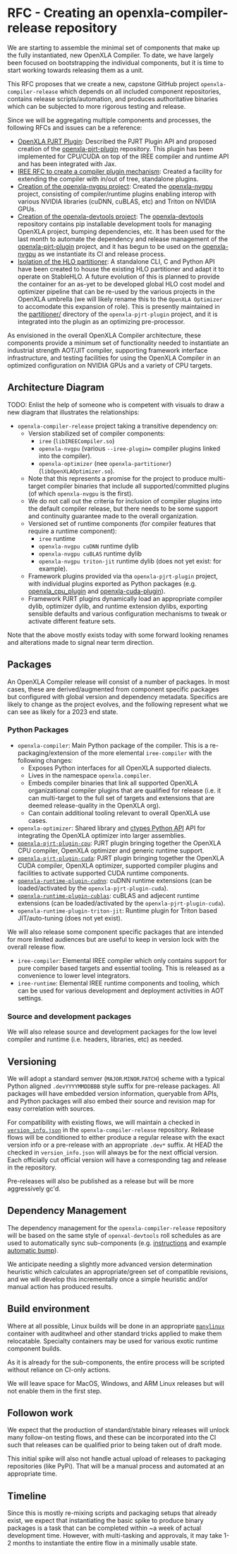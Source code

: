 # RFC - Creating an openxla-compiler-release repository

We are starting to assemble the minimal set of components that make up the
fully instantiated, new OpenXLA Compiler. To date, we have largely been
focused on bootstrapping the individual components, but it is time to start
working towards releasing them as a unit.

This RFC proposes that we create a new, capstone GitHub project
`openxla-compiler-release` which depends on all included component repositories,
contains release scripts/automation, and produces authoritative binaries
which can be subjected to more rigorous testing and release.

Since we will be aggregating multiple components and processes, the following
RFCs and issues can be a reference:

* [OpenXLA PJRT Plugin](https://github.com/openxla/community/blob/main/rfcs/20230123-pjrt-plugin.md): Described the PJRT Plugin API and proposed
creation of the [openxla-pjrt-plugin](https://github.com/openxla/openxla-pjrt-plugin)
repository. This plugin has been implemented for CPU/CUDA on top of the IREE
compiler and runtime API and has been integrated with Jax.
* [IREE RFC to create a compiler plugin mechanism](https://github.com/openxla/iree/issues/12520): Created a facility for extending the compiler with in/out of tree,
standalone plugins.
* [Creation of the openxla-nvgpu project](https://github.com/openxla/community/blob/main/rfcs/20230327-nvgpu-repo.md): Created the [openxla-nvgpu](https://github.com/openxla/openxla-nvgpu) project, consisting of compiler/runtime plugins enabling interop
with various NVIDIA libraries (cuDNN, cuBLAS, etc) and Triton on NVIDIA GPUs.
* [Creation of the openxla-devtools project](https://github.com/openxla/community/blob/main/rfcs/20230426-devtools-repo.md): The [openxla-devtools](https://github.com/openxla/openxla-devtools) repository contains pip installable development tools for
managing OpenXLA project, bumping dependencies, etc. It has been used for the
last month to automate the dependency and release management of the
[openxla-pjrt-plugin](https://github.com/openxla/openxla-pjrt-plugin) project,
and it has begun to be used on the [openxla-nvgpu](https://github.com/openxla/openxla-nvgpu) as we instantiate its CI and release process.
* [Isolation of the HLO partitioner](https://github.com/openxla/openxla-pjrt-plugin/issues/82): A standalone CLI, C and Python API have been created to house the
existing HLO partitioner and adapt it to operate on StableHLO. A future
evolution of this is planned to provide the container for an as-yet to be
developed global HLO cost model and optimizer pipeline that can be re-used by
the various projects in the OpenXLA umbrella (we will likely rename this to
the `OpenXLA Optimizer` to accomodate this expansion of role). This is presently
maintained in the [partitioner/](https://github.com/openxla/openxla-pjrt-plugin/tree/main/partitioner) directory of the `openxla-pjrt-plugin` project, and it is
integrated into the plugin as an optimizing pre-processor.

As envisioned in the overall OpenXLA Compiler architecture, these components
provide a minimum set of functionality needed to instantiate an industrial
strength AOT/JIT compiler, supporting framework interface infrastructure,
and testing facilities for using the OpenXLA Compiler in an optimized
configuration on NVIDIA GPUs and a variety of CPU targets.

## Architecture Diagram

TODO: Enlist the help of someone who is competent with visuals to draw a new
diagram that illustrates the relationships:

* `openxla-compiler-release` project taking a transitive dependency on:
  * Version stabilized set of compiler components:
    * `iree` (`libIREECompiler.so`)
    * `openxla-nvgpu` (various `--iree-plugin=` compiler plugins linked into
      the compiler).
    * `openxla-optimizer` (nee `openxla-partitioner`)
      (`libOpenXLAOptimizer.so`).
  * Note that this represents a promise for the project to produce multi-target
    compiler binaries that include all supported/committed plugins (of which
    `openxla-nvgpu` is the first).
  * We do not call out the criteria for inclusion of compiler plugins into
    the default compiler release, but there needs to be some support and
    continuity guarantee made to the overall organization.
  * Versioned set of runtime components (for compiler features that require
    a runtime component):
    * `iree` runtime
    * `openxla-nvgpu cuDNN` runtime dylib
    * `openxla-nvgpu cuBLAS` runtime dylib
    * `openxla-nvgpu triton-jit` runtime dylib (does not yet exist: for
      example).
  * Framework plugins provided via tha `openxla-pjrt-plugin` project, with
    individual plugins exported as Python packages (e.g.
    [openxla_cpu_plugin](https://github.com/openxla/openxla-pjrt-plugin/tree/main/python_packages/openxla_cpu_plugin) and [openxla-cuda-plugin](https://github.com/openxla/openxla-pjrt-plugin/tree/main/python_packages/openxla_cuda_plugin)).
  * Framework PJRT plugins dynamically load an appropriate compiler dylib,
    optimizer dylib, and runtime extension dylibs, exporting sensible defaults
    and various configuration mechanisms to tweak or activate different feature
    sets.

Note that the above mostly exists today with some forward looking renames and
alterations made to signal near term direction.

## Packages

An OpenXLA Compiler release will consist of a number of packages. In most cases,
these are derived/augmented from component specific packages but configured
with global version and dependency metadata. Specifics are likely to change
as the project evolves, and the following represent what we can see as likely
for a 2023 end state.

### Python Packages

* `openxla-compiler`: Main Python package of the compiler. This is a
  re-packaging/extension of the more elemental `iree-compiler` with the
  following changes:
    * Exposes Python interfaces for all OpenXLA supported dialects.
    * Lives in the namespace `openxla.compiler`.
    * Embeds compiler binaries that link all supported OpenXLA organizational
      compiler plugins that are qualified for release (i.e. it can multi-target
      to the full set of targets and extensions that are deemed release-quality
      in the OpenXLA org).
    * Can contain additional tooling relevant to overall OpenXLA use cases.
* `openxla-optimizer`: Shared library and
[ctypes Python API](https://github.com/openxla/openxla-pjrt-plugin/tree/main/partitioner/bindings/python) API for integrating the OpenXLA optimizer into larger
assemblies.
* [`openxla-pjrt-plugin-cpu`](https://github.com/openxla/openxla-pjrt-plugin/blob/main/python_packages/openxla_cpu_plugin/setup.py):
PJRT plugin bringing together the OpenXLA CPU compiler, OpenXLA optimizer and
generic runtime support.
* [`openxla-pjrt-plugin-cuda`](https://github.com/openxla/openxla-pjrt-plugin/blob/main/python_packages/openxla_cuda_plugin/setup.py):
PJRT plugin bringing together the OpenXLA CUDA compiler, OpenXLA optimizer,
supported compiler plugins and facilities to activate supported CUDA runtime
components.
* [`openxla-runtime-plugin-cudnn`](https://github.com/openxla/openxla-nvgpu/tree/main/runtime/src/openxla/runtime/nvgpu/cudnn):
cuDNN runtime extensions (can be loaded/activated by the `openxla-pjrt-plugin-cuda`).
* [`openxla-runtime-plugin-cublas`](https://github.com/openxla/openxla-nvgpu/tree/main/runtime/src/openxla/runtime/nvgpu/cublas):
cuBLAS and adjecent runtime extensions (can be loaded/activated by the `openxla-pjrt-plugin-cuda`).
* `openxla-runtime-plugin-triton-jit`: Runtime plugin for Triton based
JIT/auto-tuning (does not yet exist).

We will also release some component specific packages that are intended
for more limited audiences but are useful to keep in version lock with the
overall release flow.

* `iree-compiler`: Elemental IREE compiler which only contains support for
  pure compiler based targets and essential tooling. This is released as a
  convenience to lower level integrators.
* `iree-runtime`: Elemental IREE runtime components and tooling, which can be
  used for various development and deployment activities in AOT settings.

### Source and development packages

We will also release source and development packages for the low level
compiler and runtime (i.e. headers, libraries, etc) as needed.

## Versioning

We will adopt a standard semver (`MAJOR`.`MINOR`.`PATCH`) scheme with a typical
Python aligned `.devYYYYMMDDBBB` style suffix for pre-release packages. All
packages will have embedded version information, queryable from APIs, and
Python packages will also embed their source and revision map for easy
correlation with sources.

For compatibility with existing flows, we will maintain a checked in
[`version_info.json`](https://github.com/openxla/iree/blob/31900d956ba93ca05f4ee58936c6b51769e10837/.github/workflows/build_package.yml#L91)
in the `openxla-compiler-release` repository. Release flows will be
conditioned to either produce a regular release with the exact version info
or a pre-release with an appropriate `.dev*` suffix. At HEAD the checked in
`version_info.json` will always be for the next official version. Each
officially cut official version will have a corresponding tag and release
in the repository.

Pre-releases will also be published as a release but will be more aggressively
gc'd.

## Dependency Management

The dependency management for the `openxla-compiler-release` repository will
be based on the same style of `openxal-devtools` roll schedules as are used
to automatically sync sub-components (e.g.
[instructions](https://github.com/openxla/openxla-pjrt-plugin#project-maintenance)
and example [automatic bump](https://github.com/openxla/openxla-pjrt-plugin/pull/139)).

We anticipate needing a slightly more advanced version determination heuristic
which calculates an appropriate/green set of compatible revisions, and we
will develop this incrementally once a simple heuristic and/or manual action
has produced results.

## Build environment

Where at all possible, Linux builds will be done in an appropriate
[`manylinux`](https://github.com/openxla/iree/blob/main/build_tools/docker/dockerfiles/manylinux2014_x86_64-release.Dockerfile)
container with auditwheel and other standard tricks applied to make them
relocatable. Specialty containers may be used for various exotic runtime
component builds.

As it is already for the sub-components, the entire process will be scripted
without reliance on CI-only actions.

We will leave space for MacOS, Windows, and ARM Linux releases but will not
enable them in the first step.

## Followon work

We expect that the production of standard/stable binary releases will unlock
many follow-on testing flows, and these can be incorporated into the CI such
that releases can be qualified prior to being taken out of draft mode.

This initial spike will also not handle actual upload of releases to packaging
repositories (like PyPi). That will be a manual process and automated at an
appropriate time.

## Timeline

Since this is mostly re-mixing scripts and packaging setups that already exist,
we expect that instantiating the basic spike to produce binary packages is a
task that can be completed within ~a week of actual development time. However,
with multi-tasking and approvals, it may take 1-2 months to instantiate the
entire flow in a minimally usable state.
